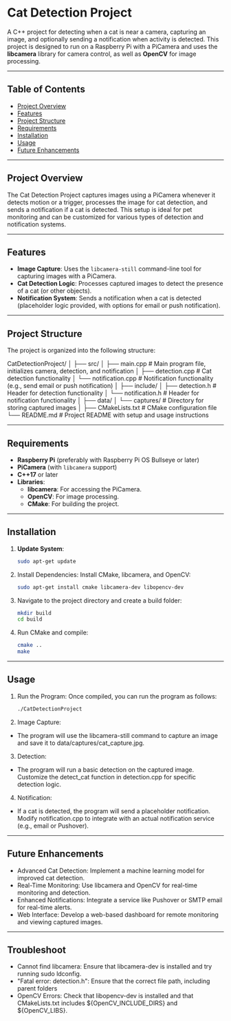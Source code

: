 # Cat Detection Project

A C++ project for detecting when a cat is near a camera, capturing an image, and optionally sending a notification when activity is detected. This project is designed to run on a Raspberry Pi with a PiCamera and uses the **libcamera** library for camera control, as well as **OpenCV** for image processing.

---

## Table of Contents
- [Project Overview](#project-overview)
- [Features](#features)
- [Project Structure](#project-structure)
- [Requirements](#requirements)
- [Installation](#installation)
- [Usage](#usage)
- [Future Enhancements](#future-enhancements)

---

## Project Overview

The Cat Detection Project captures images using a PiCamera whenever it detects motion or a trigger, processes the image for cat detection, and sends a notification if a cat is detected. This setup is ideal for pet monitoring and can be customized for various types of detection and notification systems.

---

## Features

- **Image Capture**: Uses the `libcamera-still` command-line tool for capturing images with a PiCamera.
- **Cat Detection Logic**: Processes captured images to detect the presence of a cat (or other objects).
- **Notification System**: Sends a notification when a cat is detected (placeholder logic provided, with options for email or push notification).

---

## Project Structure

The project is organized into the following structure:

CatDetectionProject/ │ ├── src/ │ ├── main.cpp # Main program file, initializes camera, detection, and notification │ ├── detection.cpp # Cat detection functionality │ └── notification.cpp # Notification functionality (e.g., send email or push notification) │ ├── include/ │ ├── detection.h # Header for detection functionality │ └── notification.h # Header for notification functionality │ ├── data/ │ └── captures/ # Directory for storing captured images │ ├── CMakeLists.txt # CMake configuration file └── README.md # Project README with setup and usage instructions


---

## Requirements

- **Raspberry Pi** (preferably with Raspberry Pi OS Bullseye or later)
- **PiCamera** (with `libcamera` support)
- **C++17** or later
- **Libraries**:
  - **libcamera**: For accessing the PiCamera.
  - **OpenCV**: For image processing.
  - **CMake**: For building the project.

---

## Installation

1. **Update System**:
   ```bash
   sudo apt-get update
2. Install Dependencies: Install CMake, libcamera, and OpenCV:
    ```bash
    sudo apt-get install cmake libcamera-dev libopencv-dev
3. Navigate to the project directory and create a build folder:
    ```bash
    mkdir build
    cd build
4. Run CMake and compile:
    ```bash
    cmake ..
    make

---

## Usage

1. Run the Program: Once compiled, you can run the program as follows:
    ```bash
    ./CatDetectionProject
2. Image Capture:
- The program will use the libcamera-still command to capture an image and save it to data/captures/cat_capture.jpg.
3. Detection:
- The program will run a basic detection on the captured image. Customize the detect_cat function in detection.cpp for specific detection logic.
4. Notification:
- If a cat is detected, the program will send a placeholder notification. Modify notification.cpp to integrate with an actual notification service (e.g., email or Pushover).

---

## Future Enhancements

- Advanced Cat Detection: Implement a machine learning model for improved cat detection.
- Real-Time Monitoring: Use libcamera and OpenCV for real-time monitoring and detection.
- Enhanced Notifications: Integrate a service like Pushover or SMTP email for real-time alerts.
- Web Interface: Develop a web-based dashboard for remote monitoring and viewing captured images.

---

## Troubleshoot

- Cannot find libcamera: Ensure that libcamera-dev is installed and try running sudo ldconfig.
- "Fatal error: detection.h": Ensure that the correct file path, including parent folders
- OpenCV Errors: Check that libopencv-dev is installed and that CMakeLists.txt includes ${OpenCV_INCLUDE_DIRS} and ${OpenCV_LIBS}.
